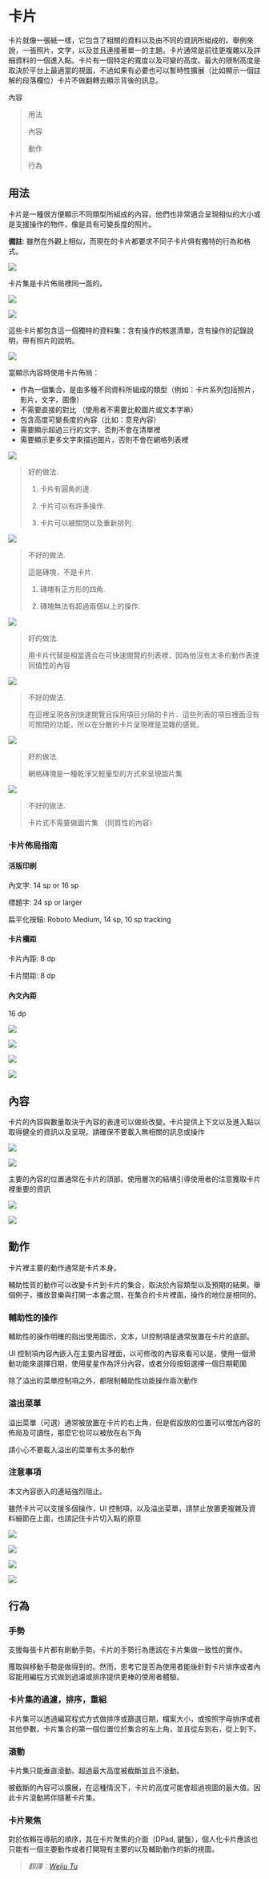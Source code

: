 # 卡片

卡片就像一張紙一樣，它包含了相關的資料以及由不同的資訊所組成的。舉例來說，一張照片，文字，以及並且連接著單一的主題。卡片通常是前往更複雜以及詳細資料的一個進入點。卡片有一個特定的寬度以及可變的高度。最大的限制高度是取決於平台上最適當的視圖，不過如果有必要也可以暫時性擴展（比如顯示一個註解的段落欄位）卡片不做翻轉去顯示背後的訊息。

內容

> 用法
> 
> 內容
> 
> 動作
> 
> 行為

## 用法

卡片是一種很方便顯示不同類型所組成的內容。他們也非常適合呈現相似的大小或是支援操作的物件，像是具有可變長度的照片。

**備註**: 雖然在外觀上相似，而現在的卡片都要求不同子卡片俱有獨特的行為和格式。

![](images/components/components-cards-usage-card_single_large_mdpi.png)

卡片集是卡片佈局裡同一面的。

![](images/components/components-cards-usage-card_travel_large_mdpi.png)

![](images/components/components-cards-content-card_books_large_mdpi.png)

這些卡片都包含這一個獨特的資料集：含有操作的核選清單，含有操作的記錄說明，帶有照片的說明。

![](images/components/components-cards-content-card_notes_large_mdpi.png)

當顯示內容時使用卡片佈局：

- 作為一個集合，是由多種不同資料所組成的類型（例如：卡片系列包括照片，影片，文字，圖像）
- 不需要直接的對比 （使用者不需要比較圖片或文本字串）
- 包含高度可變長度的內容（比如：意見內容）
- 需要顯示超過三行的文字，否則不會在清單裡
- 需要顯示更多文字來描述圖片，否則不會在網格列表裡

![](images/components/components-cards-usage-cardvstilea_large_mdpi.png)

> 好的做法.
> 
> 1. 卡片有圓角的邊.
> 
> 2. 卡片可以有許多操作.
> 
> 3. 卡片可以被關閉以及重新排列.

![](images/components/components-cards-usage-cardvstileb_large_mdpi.png)

> 不好的做法.
> 
> 這是磚塊，不是卡片.
> 
> 1. 磚塊有正方形的四角.
> 
> 2. 磚塊無法有超過兩個以上的操作.

![](images/components/components-cards-usage-card_noa_large_mdpi.png)

> 好的做法.
> 
> 用卡片代替是相當適合在可快速閱覽的列表裡，因為他沒有太多的動作表達同值性的內容

![](images/components/components-cards-usage-card_nob_large_mdpi.png)

> 不好的做法.
> 
> 在這裡呈現各別快速閱覽且採用項目分隔的卡片．這些列表的項目裡面沒有可關閉的功能，所以在分散的卡片呈現裡是混雜的感覺。

![](images/components/components-cards-usage-card_no2a_large_mdpi.png)

> 好的做法.
> 
> 網格磚塊是一種乾淨又輕量型的方式來呈現圖片集

![](images/components/components-cards-usage-card_no2b_large_mdpi.png)

> 不好的做法.
> 
> 卡片式不需要做圖片集 （同質性的內容）

### 卡片佈局指南

#### 活版印刷

內文字: 14 sp or 16 sp

標題字: 24 sp or larger

扁平化按鈕: Roboto Medium, 14 sp, 10 sp tracking

#### 卡片欄距

卡片內距: 8 dp

卡片間距: 8 dp

#### 內文內距

16 dp

![](images/components/components-cards-usage-cards_guidelines_large_mdpi.png)

![](images/components/components-cards-usage-cards_guidelines_large_mdpi.png)

![](images/components/components-cards-13_large_mdpi.png)

![](images/components/components-cards-15_large_mdpi.png)

## 內容

卡片的內容與數量取決于內容的表達可以做些改變。卡片提供上下文以及進入點以取得健全的資訊以及呈現。請確保不要載入無相關的訊息或操作

![](images/components/components-cards-content-card_books_large_mdpi.png)

![](images/components/components-cards-content-card_discover_large_mdpi.png)

主要的內容的位置通常在卡片的頂部。使用層次的結構引導使用者的注意獲取卡片裡重要的資訊

![](images/components/components-cards-usage-card_travel_large_mdpi.png)

![](images/components/components-cards-content-card_notes_large_mdpi.png)

## 動作

卡片裡主要的動作通常是卡片本身。

輔助性質的動作可以改變卡片到卡片的集合，取決於內容類型以及預期的結果。舉個例子，播放音樂與打開一本書之間，在集合的卡片裡面，操作的地位是相同的。

### 輔助性的操作

輔助性的操作明確的指出使用圖示，文本，UI控制項是通常放置在卡片的底部。

UI 控制項內容內嵌入在主要內容裡面，以可修改的內容來看可以是，使用一個滑動功能來選擇日期，使用星星作為評分內容，或者分段按鈕選擇一個日期範圍

除了溢出的菜單控制項之外，都限制輔助性功能操作兩次動作

### 溢出菜單

溢出菜單（可選）通常被放置在卡片的右上角，但是假設放的位置可以增加內容的佈局及可讀性，那麼它也可以被放在右下角

請小心不要載入溢出的菜單有太多的動作

### 注意事項

本文內容嵌入的連結強烈阻止。

雖然卡片可以支援多個操作，UI 控制項，以及溢出菜單，請禁止放置更複雜及資料細節在上面，也請記住卡片切入點的原意

![](images/components/components-cards-actions-card_actionsa_large_mdpi.png)

![](images/components/components-cards-actions-card_actionsb_large_mdpi.png)

![](images/components/components-cards-actions-card_actionsc_large_mdpi.png)

![](images/components/components-cards-actions-card_actionsd_large_mdpi.png)

## 行為

### 手勢

支援每張卡片都有刷動手勢。卡片的手勢行為應該在卡片集做一致性的實作。

獲取與移動手勢是做得到的。然而，思考它是否為使用者能後針對卡片排序或者內容能用編程方式做到過濾或排序提供更棒的使用者體驗。

### 卡片集的過濾，排序，重組

卡片集可以透過編寫程式方式做排序或篩選日期，檔案大小，或按照字母排序或者其他參數。卡片集合的第一個位置位於集合的左上角，並且從左到右，從上到下。

### 滾動

卡片集只能垂直滾動。超過最大高度被截斷並且不滾動。

被截斷的內容可以擴展，在這種情況下，卡片的高度可能會超過視圖的最大值。因此卡片滾動將伴隨著卡片集。

### 卡片聚焦

對於依賴在導航的順序，其在卡片聚焦的介面（DPad, 鍵盤），個人化卡片應該也只能有一個主要動作或者打開現有主要的以及輔助動作的新的視圖。

> *翻譯：[Weiju Tu](https://www.facebook.com/weiju516)*